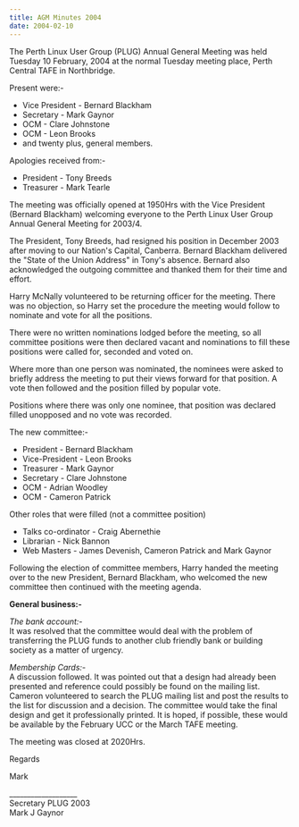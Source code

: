 ```yaml
---
title: AGM Minutes 2004
date: 2004-02-10
---
```


<p>The Perth Linux User Group (PLUG) Annual General Meeting was held
Tuesday 10 February, 2004 at the normal Tuesday meeting place, Perth
Central TAFE in Northbridge.
<!--more-->
<p>Present were:-
<ul><li>Vice President - Bernard Blackham
<li>Secretary - Mark Gaynor
<li>OCM - Clare Johnstone
<li>OCM - Leon Brooks
<li>and twenty plus, general members.</ul>
<p>Apologies received from:-
<ul><li>President - Tony Breeds
<li>Treasurer - Mark Tearle</ul>
<p>The meeting was officially opened at 1950Hrs with the Vice President (Bernard Blackham) welcoming everyone to the Perth Linux User Group Annual General Meeting for 2003/4.
<p>The President, Tony Breeds, had resigned his position in December 2003 after moving to our Nation's Capital, Canberra. Bernard Blackham delivered the &quot;State of the Union Address&quot; in Tony's absence. Bernard also acknowledged the outgoing committee and thanked them for their time and effort.

<p>Harry McNally volunteered to be returning officer for the meeting. There was no objection, so Harry set the procedure the meeting would follow to nominate and vote for all the positions.
<p>There were no written nominations lodged before the meeting, so all committee positions were then declared vacant and nominations to fill these positions were called for, seconded and voted on.
<p>Where more than one person was nominated, the nominees were asked to briefly address the meeting to put their views forward for that position. A vote then followed and the position filled by popular vote.
<p>Positions where there was only one nominee, that position was declared filled unopposed and no vote was recorded.
<p>The new committee:-
<ul><li>President - Bernard Blackham
<li>Vice-President - Leon Brooks
<li>Treasurer - Mark Gaynor
<li>Secretary - Clare Johnstone
<li>OCM - Adrian Woodley
<li>OCM - Cameron Patrick</ul>
<p>Other roles that were filled (not a committee position)
<ul><li>Talks co-ordinator - Craig Abernethie
<li>Librarian - Nick Bannon
<li>Web Masters - James Devenish, Cameron Patrick and Mark Gaynor</ul>

<p>Following the election of committee members, Harry handed the meeting over to the new President, Bernard Blackham, who welcomed the new committee then continued with the meeting agenda.
<p><b>General business:-</b>
<p><i>The bank account:-</i><br> It was resolved that the committee would deal with the problem of transferring the PLUG funds to another club friendly bank or building society as a matter of urgency.
<p><i>Membership Cards:-</i><br> A discussion followed. It was pointed out that a design had already been presented and reference could possibly be found on the mailing list. Cameron volunteered to search the PLUG mailing list and post the results to the list for discussion and a decision. The committee would take the final design and get it professionally printed. It is hoped, if possible, these would be available by the February UCC or the March TAFE meeting.
<p>The meeting was closed at 2020Hrs.
<p>Regards
<p>Mark
<p>
___________________<br>
Secretary PLUG 2003<br>
Mark J Gaynor<br>
